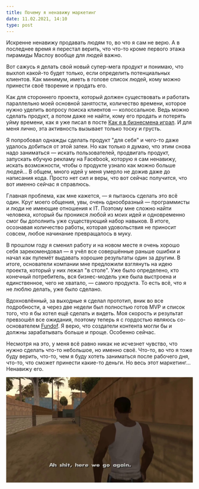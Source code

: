 ```yaml
---
title: Почему я ненавижу маркетинг
date: 11.02.2021, 14:10
type: post
---
```


Искренне ненавижу продавать людям то, во что я сам не верю. А в последнее время я перестал верить, что что-то кроме первого этажа пирамиды Маслоу вообще для людей важно.

Вот сажусь я делать свой новый супер-мега продукт и понимаю, что выхлоп какой-то будет только, если определить потенциальных клиентов. Как минимум, иметь в голове список людей, кому можно принести своё творение и продать его.

Как для стороннего проекта, который должен существовать и работать параллельно моей основной занятости, количество времени, которое нужно уделить вопросу поиска клиентов — колоссальное. Ведь можно сделать продукт, а потом даже не найти, кому его продать и потерять уйму времени, как я уже писал в посте [Как я в бизнесмена играл](/kak-ya-v-biznesmena-igral). И для меня лично, эта активность вызывает только тоску и грусть.

Я попробовал однажды сделать продукт "для себя" и чего-то даже удалось добиться от этой затеи. Но как только я думаю, что этим снова надо заниматься — искать пользователей, продвигать продукт, запускать ебучую рекламу на Facebook, которую я сам ненавижу, искать возможности, чтобы о продукте узнало как можно больше людей... В общем, много идей у меня умерло не дожив даже до написания кода. Просто нет сил и веры, что вот сейчас получится, что вот именно сейчас я справлюсь. 

Главная проблема, как мне кажется, — я пытаюсь сделать это всё один. Круг моего общения, увы, очень однообразный — программисты и люди не имеющие отношения к IT. Поэтому мне сложно найти человека, который бы проникся любой из моих идей и одновременно смог бы дополнить уже существующий набор навыков. В итоге, осознавая количество работы, которая удовольствия не приносит совсем, любое начинание превращалось в муку. 

В прошлом году я сменил работу и на новом месте я очень хорошо себя зарекомендовал — я учёл все совершённые раньше ошибки и начал как пулемёт выдавать хорошие результаты один за другим. В итоге, основатели компании мне предложили взглянуть на идею проекта, который у них лежал "в столе". Уже было определено, кто конечный потребитель, вся бизнес-модель уже была выстроена и единственное, чего не хватало, — самого продукта. То есть всё, что я не люблю делать, уже было сделано.

Вдохновлённый, за выходные я сделал прототип, вник во все подробности, а через две недели был полностью готов MVP и список того, что я бы хотел ещё сделать и видеть. Моя скорость и результат превзошёл все ожидания, поэтому теперь я с гордостью являюсь со-основателем [Fundof](fundof.me). Я верю, что создатели контента могли бы и должны зарабатывать больше и проще. Особенно сейчас.

Несмотря на это, у меня всё равно никак не исчезнет чувство, что нужно сделать что-то небольшое, но именно своё. Что-то, во что я тоже буду верить, что-то, чем я буду хотеть заниматься после рабочего дня, что-то, что сможет принести какие-то деньги. Но весь этот маркетинг... Ненавижу его.

![](/img/posts/007/1.png)
